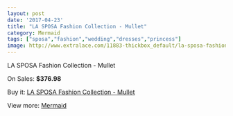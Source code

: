 ```yaml
---
layout: post
date: '2017-04-23'
title: "LA SPOSA Fashion Collection - Mullet"
category: Mermaid
tags: ["sposa","fashion","wedding","dresses","princess"]
image: http://www.extralace.com/11883-thickbox_default/la-sposa-fashion-collection-mullet.jpg
---
```

LA SPOSA Fashion Collection - Mullet

On Sales: **$376.98**
<a href="https://www.extralace.com/mermaid/5585-la-sposa-fashion-collection-mullet.html"><amp-img layout="responsive" width="600" height="600" src="//www.extralace.com/11883-thickbox_default/la-sposa-fashion-collection-mullet.jpg" alt="LA SPOSA Fashion Collection - Mullet 0" /></a>

Buy it: [LA SPOSA Fashion Collection - Mullet](https://www.extralace.com/mermaid/5585-la-sposa-fashion-collection-mullet.html "LA SPOSA Fashion Collection - Mullet")

View more: [Mermaid](https://www.extralace.com/5-mermaid "Mermaid")